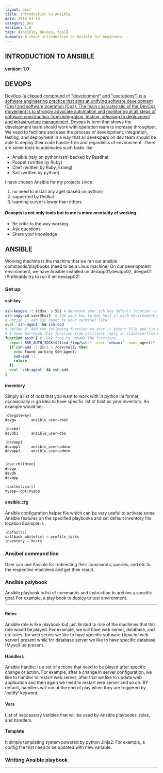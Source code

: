 ```yaml
---
layout: post
title: Introduction to Ansible
date: 2018-03-18
category: Dev
version: 1.0
tags: [ansible, devops, tool]
summary: A short introduction to Ansible for beginners
---
```


## INTRODUCTION TO ANSIBLE
#### version: 1.0

## DEVOPS
[DevOps (a clipped compound of "development" and "operations") is a software engineering practice that aims at unifying software development (Dev) and software operation (Ops). The main characteristic of the DevOps movement is to strongly advocate automation and monitoring at all steps of software construction, from integration, testing, releasing to deployment and infrastructure management.](https://en.wikipedia.org/wiki/DevOps)
Devops is term that shows the development team should work with operation team to increase throughput. We need to facilitate and ease the process of development, integration, testing, and deployment in a way that all developers on dev team should be able to deploy their code hassle-free and regardless of environment.
There are some tools to automates such tasks like:
* Ansible (rely on python/ssh) backed by Readhat
* Puppet (written by Ruby)
* Chef (written by Ruby, Erlang)
* Salt (written by python)

I have chosen Ansible for my projects since:
1. no need to install any aget (based on python)
2. supperted by Redhat
3. learning curve is lower than others

#### Devopts is not only tools but to me is more mentality of working
* Be critic to the way working 
* Ask questions
* Share your knowledge

## ANSIBLE
Working machine is the machine that we ran our ansible commands/playbooks (need to be a Linux machine)
On our development environment, we have Ansible installed on devapp01,devapp02, devgw01 (Preferably try to run it on devapp02)
### Set up
#### ssh key
```bash
ssh-keygen -t ecdsa -b 521 # Generate your ssh key default location ~/.shh/
ssh-copy-id user@host  # Add your key to One host in each environment (Dev, Test, Prod)
# Option 1: Add ssh agent to your terminal like
eval `ssh-agent` && ssh-add
# Option 2: Add the following function to your ~/.bashrc file and run each time you like
# I have borrowed this function from brilliant reply in stackoverflow.com
function assh { # Feel free to rename the functions
  export SSH_AUTH_SOCK=$(find /tmp/ssh-* -user `whoami` -name agent\* -printf '%T@ %p\n' 2>/dev/null | sort -k 1nr | sed 's/^[^ ]* //' | head -n 1)
  if ssh-add -l 2&>1 > /dev/null; then
    echo Found working SSH Agent:
    ssh-add -l
    return
  fi
  eval `ssh-agent` && ssh-add
} 
```
#### inventory
Simply a list of host that you want to work with in python ini format; occasionally is go idea to have specific list of host as your inventory. An example would be:
```python
[devgateway]
devgw       ansible_user=root

[devbd]
devdb1      ansible_user=dba

[devapp]
devapp1     ansible_user=admin
devapp2     ansible_user=admin


[dev:children]
devgw
devdb
devapp

[sastest:vars]
myapp=/opt/myapp
```

#### ansible.cfg
Ansible configuration helper file which can be very useful to activate some Ansible features on the specified playbooks and set default inventory file location
Example is
```python
[defaults]
callback_whitelist = profile_tasks
inventory = hosts
```

### Ansibel command line
User can use Ansible for redirecting their commands, queries, and etc to the respective machines and get their result.

### Ansible palybook
Ansible playbook is list of commands and instruction to archive a specific goal. For example, a play book to deploy to test environment.

***

#### Roles 
Ansible role is like playbook but just limited to role of the machines that this role would be played. For example, we will have web server, database, and etc roles. for web server we like to have specific software (Apache web server) present while for database server we like to have specific database (Mysql) be present.

#### Handlers
Ansible handler is a set of actions that need to be played after specific change or action. For example, after a change in server configuration, we like to handler to restart web server; after that we like to update web application and then again we need to restart web server and so on. BY default, handlers will run at the end of play when they are triggered by 'notify' keyword.

#### Vars
List of neccessary varibles that will be used by Ansible playbooks, roles, and handlers.

#### Template
It simple templating system powered by python Jinja2. For example, a config file that need to be updated with new variable.

### Writting Ansible playbook

***
